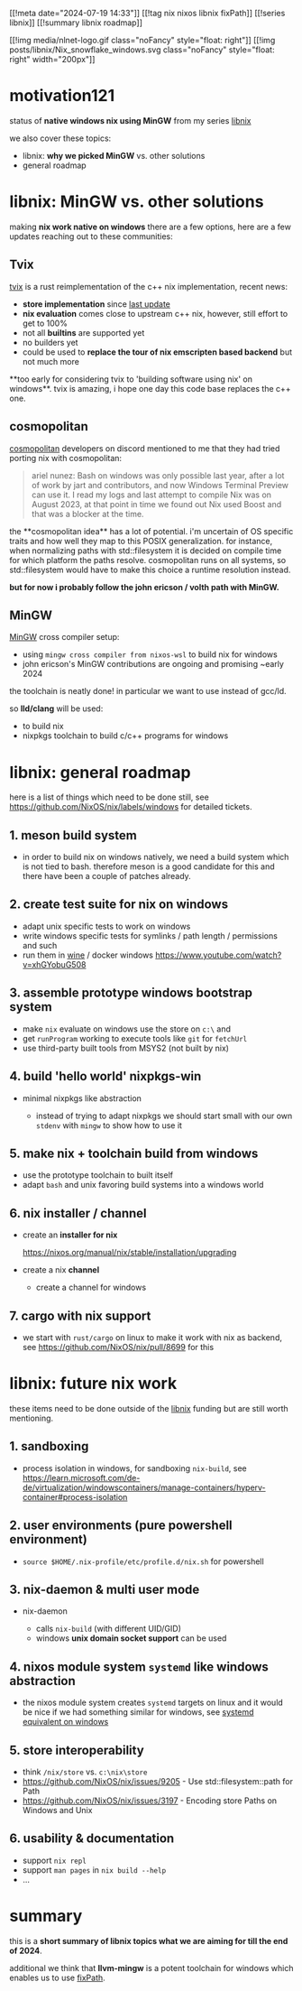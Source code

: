 [[!meta date="2024-07-19 14:33"]]
[[!tag nix nixos libnix fixPath]]
[[!series libnix]]
[[!summary libnix roadmap]]

[[!img media/nlnet-logo.gif class="noFancy" style="float: right"]]
[[!img posts/libnix/Nix_snowflake_windows.svg class="noFancy" style="float: right" width="200px"]]

# motivation121

status of **native windows nix using MinGW** from my series [libnix](https://lastlog.de/blog/timeline.html?filter=series::libnix)

we also cover these topics:

* libnix: **why we picked MinGW** vs. other solutions
* general roadmap

# libnix: MinGW vs. other solutions

making **nix work native on windows** there are a few options, here are a few updates reaching out to these communities:

## Tvix

[tvix](https://tvix.dev/) is a rust reimplementation of the c++ nix implementation, recent news:

* **store implementation** since [last update](https://tvl.fyi/blog/tvix-update-february-24)
* **nix evaluation** comes close to upstream c++ nix, however, still effort to get to 100%
* not all **builtins** are supported yet
* no builders yet
* could be used to **replace the tour of nix emscripten based backend** but not much more

<div class="alert alert-warning" role="alert">
**too early for considering tvix to 'building software using nix' on windows**. tvix is amazing, i hope one day this code base replaces the c++ one.
</div>

## cosmopolitan

[cosmopolitan](https://justine.lol/cosmopolitan/) developers on discord mentioned to me that they had tried porting nix with cosmopolitan:

> ariel nunez: Bash on windows was only possible last year, after a lot of work by jart and contributors, and now Windows Terminal Preview can use it.
> I read my logs and last attempt to compile Nix was on August 2023, at that point in time we found out Nix used Boost and that was a blocker at the time.

<div class="alert alert-warning" role="alert">
the **cosmopolitan idea** has a lot of potential. i'm uncertain of OS specific traits and how well they map to this POSIX generalization. for instance, when normalizing paths with
std::filesystem it is decided on compile time for which platform the paths resolve. cosmopolitan runs on all systems, so std::filesystem would have to make this choice a runtime resolution instead.

**but for now i probably follow the john ericson / volth path with MinGW.**
</div>

## MinGW

[MinGW](https://en.wikipedia.org/wiki/MinGW) cross compiler setup:

* using `mingw cross compiler from nixos-wsl` to build nix for windows
* john ericson's MinGW contributions are ongoing and promising ~early 2024

<div class="alert alert-warning" role="alert">
the <https://www.mingw-w64.org/> toolchain is neatly done! in particular we want to use <https://github.com/mstorsjo/llvm-mingw> instead of gcc/ld.

so **lld/clang** will be used:

* to build nix
* nixpkgs toolchain to build c/c++ programs for windows
</div>

# libnix: general roadmap

here is a list of things which need to be done still, see <https://github.com/NixOS/nix/labels/windows> for detailed tickets.

## 1. meson build system

* in order to build nix on windows natively, we need a build system which is not tied to bash. therefore meson is a good candidate for this and there have been a couple of patches already.

## 2. create test suite for nix on windows

* adapt unix specific tests to work on windows
* write windows specific tests for symlinks / path length / permissions and such
* run them in [wine](https://winehq.org) / docker windows <https://www.youtube.com/watch?v=xhGYobuG508>

## 3. assemble prototype windows bootstrap system

* make `nix` evaluate on windows use the store on `c:\` and
* get `runProgram` working to execute tools like `git` for `fetchUrl`
* use third-party built tools from MSYS2 (not built by nix)

## 4. build 'hello world' nixpkgs-win

* minimal nixpkgs like abstraction

  * instead of trying to adapt nixpkgs we should start small with our own `stdenv` with `mingw` to show how to use it

## 5. make nix + toolchain build from windows

* use the prototype toolchain to built itself
* adapt `bash` and unix favoring build systems into a windows world

## 6. nix installer / channel

 * create an **installer for nix**

    <https://nixos.org/manual/nix/stable/installation/upgrading>

* create a nix **channel**

  * create a channel for windows

## 7. cargo with nix support

* we start with `rust/cargo` on linux to make it work with nix as backend, see <https://github.com/NixOS/nix/pull/8699> for this


# libnix: future nix work

these items need to be done outside of the [libnix](https://nlnet.nl/project/libnix/) funding but are still worth mentioning.

## 1. sandboxing

* process isolation in windows, for sandboxing `nix-build`, see <https://learn.microsoft.com/de-de/virtualization/windowscontainers/manage-containers/hyperv-container#process-isolation>

## 2. user environments (pure powershell environment)

* `source $HOME/.nix-profile/etc/profile.d/nix.sh` for powershell

## 3. nix-daemon & multi user mode

* nix-daemon

  * calls `nix-build` (with different UID/GID)
  * windows **unix domain socket support** can be used

## 4. nixos module system `systemd` like windows abstraction

* the nixos module system creates `systemd` targets on linux and it would be nice if we had something similar for windows, see [systemd equivalent on windows](https://www.reddit.com/r/selfhosted/comments/8ijs26/systemdlike_to_create_windows_services_from/)

## 5. store interoperability

* think `/nix/store` vs. `c:\nix\store`
* <https://github.com/NixOS/nix/issues/9205> - Use std::filesystem::path for Path
* <https://github.com/NixOS/nix/issues/3197> - Encoding store Paths on Windows and Unix

## 6. usability & documentation

* support `nix repl`
* support `man pages` in `nix build --help`
* ...

# summary

this is a **short summary of libnix topics what we are aiming for till the end of 2024**.

additional we think that **llvm-mingw** is a potent toolchain for windows which enables us to use [fixPath](https://github.com/nixcloud/fixPath).

